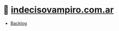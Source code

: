 # 🦇 [indecisovampiro.com.ar](https://indecisovampiro.com.ar)

- [Backlog](https://workflowy.com/s/indecisovampirocomar/okjTdqt6b0SyjreM)
